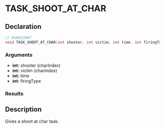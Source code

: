 # TASK_SHOOT_AT_CHAR

## Declaration
```cpp
// 0x8022967
void TASK_SHOOT_AT_CHAR(int shooter, int victim, int time, int firingType);
```

### Arguments
- **int:** shooter (charIndex)
- **int:** victim (charIndex)
- **int:** time
- **int:** firingType

### Results

## Description
Gives a shoot at char task.